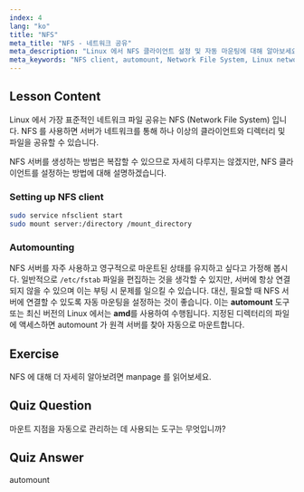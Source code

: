 ```yaml
---
index: 4
lang: "ko"
title: "NFS"
meta_title: "NFS - 네트워크 공유"
meta_description: "Linux 에서 NFS 클라이언트 설정 및 자동 마운팅에 대해 알아보세요. 네트워크 파일 공유에 연결하고 자동 마운트를 사용하여 원활하게 액세스하는 방법을 이해합니다."
meta_keywords: "NFS client, automount, Network File System, Linux networking, mount command, Linux tutorial, beginner"
---
```


## Lesson Content

Linux 에서 가장 표준적인 네트워크 파일 공유는 NFS (Network File System) 입니다. NFS 를 사용하면 서버가 네트워크를 통해 하나 이상의 클라이언트와 디렉터리 및 파일을 공유할 수 있습니다.

NFS 서버를 생성하는 방법은 복잡할 수 있으므로 자세히 다루지는 않겠지만, NFS 클라이언트를 설정하는 방법에 대해 설명하겠습니다.

### Setting up NFS client

```bash
sudo service nfsclient start
sudo mount server:/directory /mount_directory
```

### Automounting

NFS 서버를 자주 사용하고 영구적으로 마운트된 상태를 유지하고 싶다고 가정해 봅시다. 일반적으로 `/etc/fstab` 파일을 편집하는 것을 생각할 수 있지만, 서버에 항상 연결되지 않을 수 있으며 이는 부팅 시 문제를 일으킬 수 있습니다. 대신, 필요할 때 NFS 서버에 연결할 수 있도록 자동 마운팅을 설정하는 것이 좋습니다. 이는 **automount** 도구 또는 최신 버전의 Linux 에서는 **amd**를 사용하여 수행됩니다. 지정된 디렉터리의 파일에 액세스하면 automount 가 원격 서버를 찾아 자동으로 마운트합니다.

## Exercise

NFS 에 대해 더 자세히 알아보려면 manpage 를 읽어보세요.

## Quiz Question

마운트 지점을 자동으로 관리하는 데 사용되는 도구는 무엇입니까?

## Quiz Answer

automount
